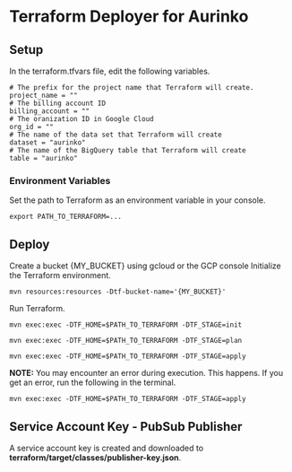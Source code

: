 # Terraform Deployer for Aurinko
## Setup
In the terraform.tfvars file, edit the following variables.
```terminal
# The prefix for the project name that Terraform will create.
project_name = ""
# The billing account ID
billing_account = ""
# The oranization ID in Google Cloud
org_id = ""
# The name of the data set that Terraform will create
dataset = "aurinko"
# The name of the BigQuery table that Terraform will create
table = "aurinko"
```
### Environment Variables
Set the path to Terraform as an environment variable in your console.
```terminal
export PATH_TO_TERRAFORM=...
```
## Deploy
Create a bucket {MY_BUCKET} using gcloud or the GCP console
Initialize the Terraform environment.
```terminal
mvn resources:resources -Dtf-bucket-name='{MY_BUCKET}'
```
Run Terraform.
```terminal
mvn exec:exec -DTF_HOME=$PATH_TO_TERRAFORM -DTF_STAGE=init

mvn exec:exec -DTF_HOME=$PATH_TO_TERRAFORM -DTF_STAGE=plan

mvn exec:exec -DTF_HOME=$PATH_TO_TERRAFORM -DTF_STAGE=apply

```
**NOTE:** You may encounter an error during execution.  This happens.  If you get an error, run the following in the terminal.
```terminal
mvn exec:exec -DTF_HOME=$PATH_TO_TERRAFORM -DTF_STAGE=apply
```
## Service Account Key - PubSub Publisher
A service account key is created and downloaded to **terraform/target/classes/publisher-key.json**.